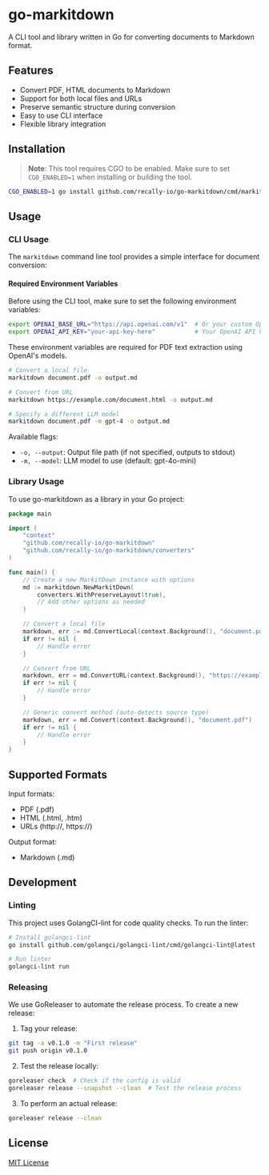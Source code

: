 # go-markitdown
A CLI tool and library written in Go for converting documents to Markdown format.

## Features
- Convert PDF, HTML documents to Markdown
- Support for both local files and URLs
- Preserve semantic structure during conversion
- Easy to use CLI interface
- Flexible library integration

## Installation

> **Note**: This tool requires CGO to be enabled. Make sure to set `CGO_ENABLED=1` when installing or building the tool.

```bash
CGO_ENABLED=1 go install github.com/recally-io/go-markitdown/cmd/markitdown@latest
```

## Usage

### CLI Usage

The `markitdown` command line tool provides a simple interface for document conversion:

#### Required Environment Variables

Before using the CLI tool, make sure to set the following environment variables:

```bash
export OPENAI_BASE_URL="https://api.openai.com/v1"  # Or your custom OpenAI API endpoint
export OPENAI_API_KEY="your-api-key-here"           # Your OpenAI API key
```

These environment variables are required for PDF text extraction using OpenAI's models.

```bash
# Convert a local file
markitdown document.pdf -o output.md

# Convert from URL
markitdown https://example.com/document.html -o output.md

# Specify a different LLM model
markitdown document.pdf -m gpt-4 -o output.md
```

Available flags:
- `-o, --output`: Output file path (if not specified, outputs to stdout)
- `-m, --model`: LLM model to use (default: gpt-4o-mini)

### Library Usage

To use go-markitdown as a library in your Go project:

```go
package main

import (
    "context"
    "github.com/recally-io/go-markitdown"
    "github.com/recally-io/go-markitdown/converters"
)

func main() {
    // Create a new MarkitDown instance with options
    md := markitdown.NewMarkitDown(
        converters.WithPreserveLayout(true),
        // Add other options as needed
    )

    // Convert a local file
    markdown, err := md.ConvertLocal(context.Background(), "document.pdf")
    if err != nil {
        // Handle error
    }

    // Convert from URL
    markdown, err = md.ConvertURL(context.Background(), "https://example.com/document.html")
    if err != nil {
        // Handle error
    }

    // Generic convert method (auto-detects source type)
    markdown, err = md.Convert(context.Background(), "document.pdf")
    if err != nil {
        // Handle error
    }
}
```

## Supported Formats

Input formats:
- PDF (.pdf)
- HTML (.html, .htm)
- URLs (http://, https://)

Output format:
- Markdown (.md)

## Development

### Linting
This project uses GolangCI-lint for code quality checks. To run the linter:

```bash
# Install golangci-lint
go install github.com/golangci/golangci-lint/cmd/golangci-lint@latest

# Run linter
golangci-lint run
```

### Releasing
We use GoReleaser to automate the release process. To create a new release:

1. Tag your release:
```bash
git tag -a v0.1.0 -m "First release"
git push origin v0.1.0
```

2. Test the release locally:
```bash
goreleaser check  # Check if the config is valid
goreleaser release --snapshot --clean  # Test the release process
```

3. To perform an actual release:
```bash
goreleaser release --clean
```

## License

[MIT License](./LICENSE)
